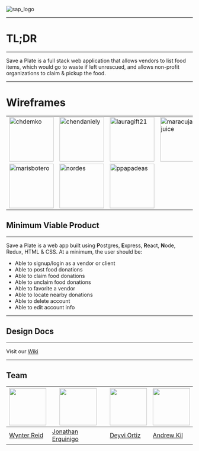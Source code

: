 ![sap_logo](https://user-images.githubusercontent.com/22200791/55772723-73a18600-5a5b-11e9-9080-bc5f715a1778.png)

---

# TL;DR

---

Save a Plate is a full stack web application that allows vendors to list food items, which would go to waste if left unrescued, and allows non-profit organizations to claim & pickup the food.

---

Wireframes
========
<center>
  <table>
    <tr>
      <td><a href="https://raw.githubusercontent.com/jerquinigo/SaveAPlate/master/DOCS/Wireframes/Home%20Page.png"><img width="120" alt="chdemko" src="https://raw.githubusercontent.com/jerquinigo/SaveAPlate/master/DOCS/Wireframes/Home%20Page.png"></a></td>
      <td><a href="https://raw.githubusercontent.com/jerquinigo/SaveAPlate/master/DOCS/Wireframes/Feed.png"><img width="120" alt="chendaniely" src="https://raw.githubusercontent.com/jerquinigo/SaveAPlate/master/DOCS/Wireframes/Feed.png"></a></td>
      <td><a href="https://raw.githubusercontent.com/jerquinigo/SaveAPlate/master/DOCS/Wireframes/Vendor%20View%20-%20Vendor%20Profile.png"><img width="120" alt="lauragift21" src="https://raw.githubusercontent.com/jerquinigo/SaveAPlate/master/DOCS/Wireframes/Vendor%20View%20-%20Vendor%20Profile.png"></a></td>
      <td><a href="https://raw.githubusercontent.com/jerquinigo/SaveAPlate/master/DOCS/Wireframes/Vendor%20View%20-%20Vendor%20Profile%20-%20Add%20Item%20Form.png"><img width="120" alt="maracuja-juice" src="https://raw.githubusercontent.com/jerquinigo/SaveAPlate/master/DOCS/Wireframes/Vendor%20View%20-%20Vendor%20Profile%20-%20Add%20Item%20Form.png"></a></td>
    </tr>
    <tr>
      <td><a href="https://raw.githubusercontent.com/jerquinigo/SaveAPlate/master/DOCS/Wireframes/Client%20Profile.png"><img width="120" alt="marisbotero" src="https://raw.githubusercontent.com/jerquinigo/SaveAPlate/master/DOCS/Wireframes/Client%20Profile.png"></a></td>
      <td><a href="https://raw.githubusercontent.com/jerquinigo/SaveAPlate/master/DOCS/Wireframes/Client%20View%20-%20Vendor%20Profile.png"><img width="120" alt="nordes" src="https://raw.githubusercontent.com/jerquinigo/SaveAPlate/master/DOCS/Wireframes/Client%20View%20-%20Vendor%20Profile.png"></a></td>
      <td><a href="https://raw.githubusercontent.com/jerquinigo/SaveAPlate/master/DOCS/Wireframes/Client%20Profile%20-%20Edit%20Profile%20-%20Form.png"><img width="120" alt="ppapadeas" src="https://raw.githubusercontent.com/jerquinigo/SaveAPlate/master/DOCS/Wireframes/Client%20Profile%20-%20Edit%20Profile%20-%20Form.png"></a></td>
    </tr>
  </table>
</center>

## Minimum Viable Product

---

Save a Plate is a web app built using **P**ostgres, **E**xpress, **R**eact, **N**ode, Redux, HTML & CSS. At a minimum, the user should be:
- Able to signup/login as a vendor or client
- Able to post food donations
- Able to claim food donations
- Able to unclaim food donations
- Able to favorite a vendor
- Able to locate nearby donations
- Able to delete account
- Able to edit account info

---

## Design Docs

---

Visit our [Wiki](https://github.com/jerquinigo/SaveAPlate/wiki)

---

## Team

<img src="https://avatars3.githubusercontent.com/u/43793502?s=400&v=4" width="100"> | <img src="https://avatars2.githubusercontent.com/u/43793569?s=460&v=4" width="100"> | <img src="https://avatars1.githubusercontent.com/u/41707636?s=460&v=4" width="100"> | <img src="https://avatars1.githubusercontent.com/u/22200791?s=460&v=4" width="100">
--- | --- | --- | ---
[Wynter Reid](https://github.com/wynterreid) | [Jonathan Erquinigo](https://github.com/jerquinigo) | [Deyvi Ortiz](https://github.com/SurgamSurgam) | [Andrew Kil](https://github.com/Andrew-Kil)
